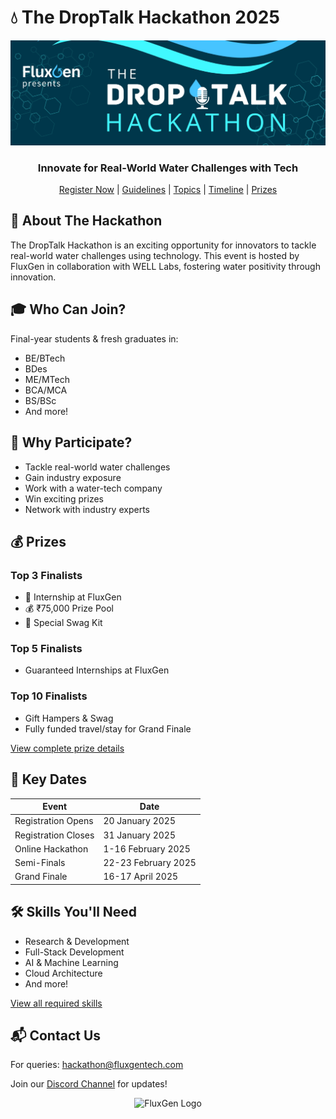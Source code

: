 # 💧 The DropTalk Hackathon 2025

<div align="center">
  <img src="assets/banner.jpeg" alt="DropTalk Hackathon Banner"/>
  
  ### Innovate for Real-World Water Challenges with Tech
  
  [Register Now](#registration) | [Guidelines](guidelines.md) | [Topics](topics.md) | [Timeline](timeline.md) | [Prizes](prizes.md)
</div>

## 🎯 About The Hackathon

The DropTalk Hackathon is an exciting opportunity for innovators to tackle real-world water challenges using technology. This event is hosted by FluxGen in collaboration with WELL Labs, fostering water positivity through innovation.

## 🎓 Who Can Join?

Final-year students & fresh graduates in:
- BE/BTech
- BDes
- ME/MTech
- BCA/MCA
- BS/BSc
- And more!

## 🌟 Why Participate?

- Tackle real-world water challenges
- Gain industry exposure
- Work with a water-tech company
- Win exciting prizes
- Network with industry experts

## 💰 Prizes

### Top 3 Finalists
- 💼 Internship at FluxGen
- 💰 ₹75,000 Prize Pool
- 🎁 Special Swag Kit

### Top 5 Finalists
- Guaranteed Internships at FluxGen

### Top 10 Finalists
- Gift Hampers & Swag
- Fully funded travel/stay for Grand Finale

[View complete prize details](prizes.md)

## 📅 Key Dates

| Event | Date |
|-------|------|
| Registration Opens | 20 January 2025 |
| Registration Closes | 31 January 2025 |
| Online Hackathon | 1-16 February 2025 |
| Semi-Finals | 22-23 February 2025 |
| Grand Finale | 16-17 April 2025 |

## 🛠️ Skills You'll Need

- Research & Development
- Full-Stack Development
- AI & Machine Learning
- Cloud Architecture
- And more!

[View all required skills](skills.md)

## 📬 Contact Us

For queries: hackathon@fluxgentech.com

Join our [Discord Channel](https://discord.gg/HEPkUxMv) for updates!

<div align="center">
  <img src="assets/logo.gif" alt="FluxGen Logo" width="200"/>
</div>
